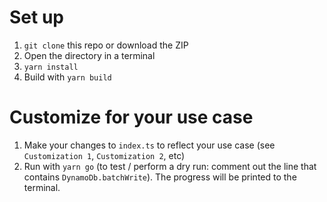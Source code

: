 # Set up

1. `git clone` this repo or download the ZIP
2. Open the directory in a terminal
3. `yarn install`
4. Build with `yarn build`

# Customize for your use case

1. Make your changes to `index.ts` to reflect your use case (see `Customization 1`, `Customization 2`, etc)
2. Run with `yarn go` (to test / perform a dry run: comment out the line that contains `DynamoDb.batchWrite`). The progress will be printed to the terminal.
